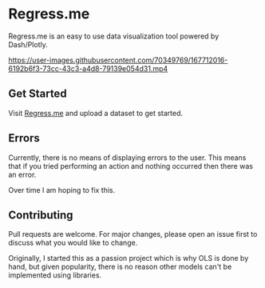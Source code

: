 # Regress.me

Regress.me is an easy to use data visualization tool powered by Dash/Plotly.


https://user-images.githubusercontent.com/70349769/167712016-6192b6f3-73cc-43c3-a4d8-79139e054d31.mp4




## Get Started

Visit [Regress.me](https://regress.me) and upload a dataset to get started.

## Errors

Currently, there is no means of displaying errors to the user. This means that if you tried performing an action and nothing occurred then there was an error. 

Over time I am hoping to fix this. 

## Contributing
Pull requests are welcome. For major changes, please open an issue first to discuss what you would like to change.

Originally, I started this as a passion project which is why OLS is done by hand, but given popularity, there is no reason other models can't be implemented using libraries. 

